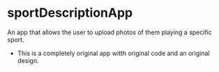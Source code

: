 # sportDescriptionApp
An app that allows the user to upload photos of them playing a specific sport.
* This is a completely original app witth original code and an original design.
